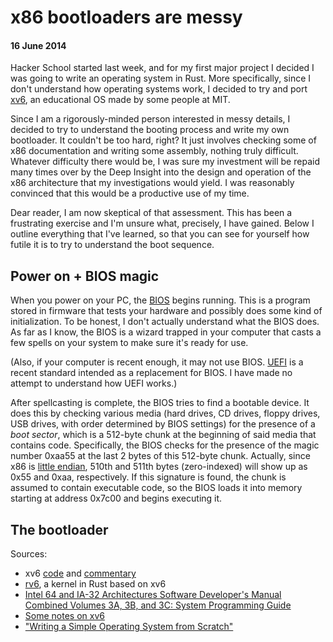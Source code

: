 # x86 bootloaders are messy

#### 16 June 2014

Hacker School started last week, and for my first major project I decided I was going to write an operating system in Rust. More specifically, since I don't understand how operating systems work, I decided to try and port [xv6](http://pdos.csail.mit.edu/6.828/2012/xv6.html), an educational OS made by some people at MIT.

Since I am a rigorously-minded person interested in messy details, I decided to try to understand the booting process and write my own bootloader. It couldn't be too hard, right? It just involves checking some of x86 documentation and writing some assembly, nothing truly difficult. Whatever difficulty there would be, I was sure my investment will be repaid many times over by the Deep Insight into the design and operation of the x86 architecture that my investigations would yield. I was reasonably convinced that this would be a productive use of my time.

Dear reader, I am now skeptical of that assessment. This has been a frustrating exercise and I'm unsure what, precisely, I have gained. Below I outline everything that I've learned, so that you can see for yourself how futile it is to try to understand the boot sequence.


## Power on + BIOS magic
When you power on your PC, the [BIOS](http://en.wikipedia.org/wiki/BIOS) begins running. This is a program stored in firmware that tests your hardware and possibly does some kind of initialization. To be honest, I don't actually understand what the BIOS does. As far as I know, the BIOS is a wizard trapped in your computer that casts a few spells on your system to make sure it's ready for use.

(Also, if your computer is recent enough, it may not use BIOS. [UEFI](http://en.wikipedia.org/wiki/Unified_Extensible_Firmware_Interface) is a recent standard intended as a replacement for BIOS. I have made no attempt to understand how UEFI works.)

After spellcasting is complete, the BIOS tries to find a bootable device. It does this by checking various media (hard drives, CD drives, floppy drives, USB drives, with order determined by BIOS settings) for the presence of a *boot sector*, which is a 512-byte chunk at the beginning of said media that contains code. Specifically, the BIOS checks for the presence of the magic number 0xaa55 at the last 2 bytes of this 512-byte chunk. Actually, since x86 is [little endian](http://en.wikipedia.org/wiki/Endianness), 510th and 511th bytes (zero-indexed) will show up as 0x55 and 0xaa, respectively. If this signature is found, the chunk is assumed to contain executable code, so the BIOS loads it into memory starting at address 0x7c00 and begins executing it.


## The bootloader




Sources:

 - xv6 [code](http://pdos.csail.mit.edu/6.828/2012/xv6/xv6-rev7.pdf) and [commentary](http://pdos.csail.mit.edu/6.828/2012/xv6/book-rev7.pdf)
 - [rv6](https://github.com/mahrz/rv6), a kernel in Rust based on xv6
 - [Intel 64 and IA-32 Architectures Software Developer's Manual Combined Volumes 3A, 3B, and 3C: System Programming Guide](http://www.intel.com/content/dam/www/public/us/en/documents/manuals/64-ia-32-architectures-software-developer-system-programming-manual-325384.pdf)
 - [Some notes on xv6](http://moss.cs.iit.edu/cs450/xv6notes.html)
 - ["Writing a Simple Operating System from Scratch"](http://www.cs.bham.ac.uk/~exr/lectures/opsys/10_11/lectures/os-dev.pdf)
